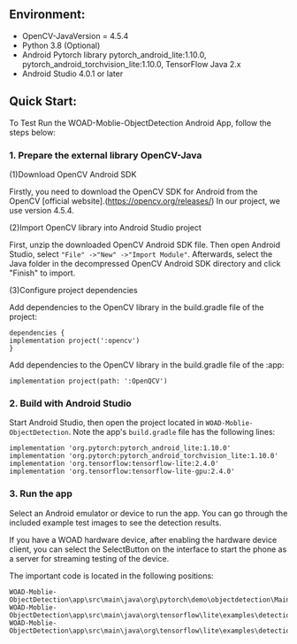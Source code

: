 ## Environment:

* OpenCV-JavaVersion = 4.5.4
* Python 3.8 (Optional)
* Android Pytorch library pytorch_android_lite:1.10.0, pytorch_android_torchvision_lite:1.10.0, TensorFlow Java 2.x
* Android Studio 4.0.1 or later

## Quick Start:

To Test Run the WOAD-Moblie-ObjectDetection Android App, follow the steps below:

### 1. Prepare the external library OpenCV-Java

(1)Download OpenCV Android SDK

Firstly, you need to download the OpenCV SDK for Android from the OpenCV [official website].(https://opencv.org/releases/) In our project, we use version 4.5.4.

(2)Import OpenCV library into Android Studio project

First, unzip the downloaded OpenCV Android SDK file.
Then open Android Studio, select `"File" ->"New" ->"Import Module"`.
Afterwards, select the Java folder in the decompressed OpenCV Android SDK directory and click "Finish" to import.

(3)Configure project dependencies

Add dependencies to the OpenCV library in the build.gradle file of the project:

```
dependencies {
implementation project(':opencv')
}
```
Add dependencies to the OpenCV library in the build.gradle file of the :app:
```
implementation project(path: ':OpenQCV')
```

### 2. Build with Android Studio

Start Android Studio, then open the project located in `WOAD-Moblie-ObjectDetection`. Note the app's `build.gradle` file has the following lines:

```
implementation 'org.pytorch:pytorch_android_lite:1.10.0'
implementation 'org.pytorch:pytorch_android_torchvision_lite:1.10.0'
implementation 'org.tensorflow:tensorflow-lite:2.4.0'
implementation 'org.tensorflow:tensorflow-lite-gpu:2.4.0'

```

### 3. Run the app

Select an Android emulator or device to run the app. You can go through the included example test images to see the detection results.

If you have a WOAD hardware device, after enabling the hardware device client, you can select the SelectButton on the interface to start the phone as a server for streaming testing of the device.

The important code is located in the following positions:

```
WOAD-Moblie-ObjectDetection\app\src\main\java\org\pytorch\demo\objectdetection\MainActivity.java
WOAD-Moblie-ObjectDetection\app\src\main\java\org\tensorflow\lite\examples\detection\tflite\YoloV5Classifier.java
WOAD-Moblie-ObjectDetection\app\src\main\java\org\tensorflow\lite\examples\detection\tflite\YoloV5ClassifierDetect.java
```
